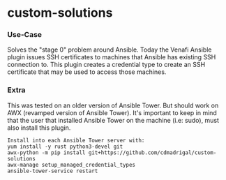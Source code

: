 # custom-solutions

### Use-Case
Solves the "stage 0" problem around Ansible. Today the Venafi Ansible plugin issues SSH certificates to machines that Ansible has existing SSH connection to. This plugin creates a credential type to create an SSH certificate that may be used to access those machines. 

### Extra
This was tested on an older version of Ansible Tower. But should work on AWX (revamped version of Ansible Tower).
It's important to keep in mind that the user that installed Ansible Tower on the machine (i.e: sudo), must also install this plugin. 

```
Install into each Ansible Tower server with:
yum install -y rust python3-devel git
awx-python -m pip install git+https://github.com/cdmadrigal/custom-solutions
awx-manage setup_managed_credential_types
ansible-tower-service restart
```
